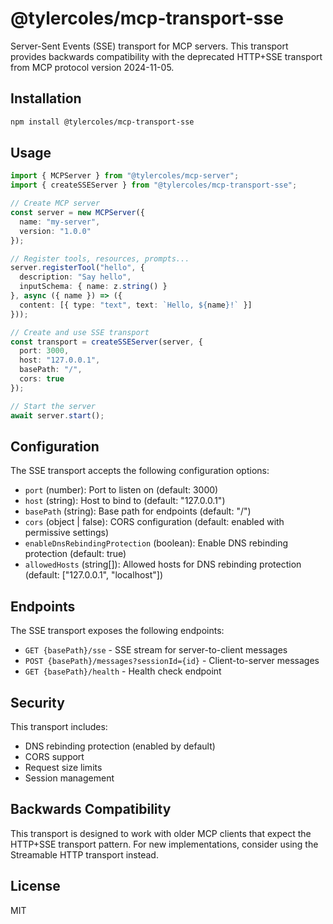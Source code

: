 # @tylercoles/mcp-transport-sse

Server-Sent Events (SSE) transport for MCP servers. This transport provides backwards compatibility with the deprecated HTTP+SSE transport from MCP protocol version 2024-11-05.

## Installation

```bash
npm install @tylercoles/mcp-transport-sse
```

## Usage

```typescript
import { MCPServer } from "@tylercoles/mcp-server";
import { createSSEServer } from "@tylercoles/mcp-transport-sse";

// Create MCP server
const server = new MCPServer({
  name: "my-server",
  version: "1.0.0"
});

// Register tools, resources, prompts...
server.registerTool("hello", {
  description: "Say hello",
  inputSchema: { name: z.string() }
}, async ({ name }) => ({
  content: [{ type: "text", text: `Hello, ${name}!` }]
}));

// Create and use SSE transport
const transport = createSSEServer(server, {
  port: 3000,
  host: "127.0.0.1",
  basePath: "/",
  cors: true
});

// Start the server
await server.start();
```

## Configuration

The SSE transport accepts the following configuration options:

- `port` (number): Port to listen on (default: 3000)
- `host` (string): Host to bind to (default: "127.0.0.1")
- `basePath` (string): Base path for endpoints (default: "/")
- `cors` (object | false): CORS configuration (default: enabled with permissive settings)
- `enableDnsRebindingProtection` (boolean): Enable DNS rebinding protection (default: true)
- `allowedHosts` (string[]): Allowed hosts for DNS rebinding protection (default: ["127.0.0.1", "localhost"])

## Endpoints

The SSE transport exposes the following endpoints:

- `GET {basePath}/sse` - SSE stream for server-to-client messages
- `POST {basePath}/messages?sessionId={id}` - Client-to-server messages
- `GET {basePath}/health` - Health check endpoint

## Security

This transport includes:
- DNS rebinding protection (enabled by default)
- CORS support
- Request size limits
- Session management

## Backwards Compatibility

This transport is designed to work with older MCP clients that expect the HTTP+SSE transport pattern. For new implementations, consider using the Streamable HTTP transport instead.

## License

MIT
